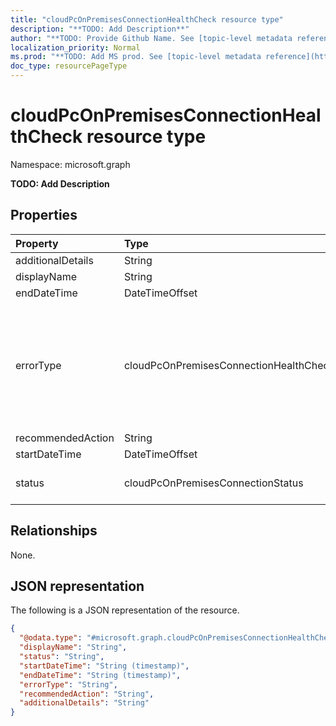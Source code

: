```yaml
---
title: "cloudPcOnPremisesConnectionHealthCheck resource type"
description: "**TODO: Add Description**"
author: "**TODO: Provide Github Name. See [topic-level metadata reference](https://msgo.azurewebsites.net/add/document/guidelines/metadata.html#topic-level-metadata)**"
localization_priority: Normal
ms.prod: "**TODO: Add MS prod. See [topic-level metadata reference](https://msgo.azurewebsites.net/add/document/guidelines/metadata.html#topic-level-metadata)**"
doc_type: resourcePageType
---
```


# cloudPcOnPremisesConnectionHealthCheck resource type

Namespace: microsoft.graph

**TODO: Add Description**

## Properties
|Property|Type|Description|
|:---|:---|:---|
|additionalDetails|String|**TODO: Add Description**|
|displayName|String|**TODO: Add Description**|
|endDateTime|DateTimeOffset|**TODO: Add Description**|
|errorType|cloudPcOnPremisesConnectionHealthCheckErrorType|**TODO: Add Description**. Possible values are: `dnsCheckFqdnNotFound`, `dnsCheckUnknownError`, `adJoinCheckFqdnNotFound`, `adJoinCheckIncorrectCredentials`, `adJoinCheckOrganizationalUnitNotFound`, `adJoinCheckOrganizationalUnitIncorrectFormat`, `adJoinCheckUnknownError`, `endpointConnectivityCheckUrlNotWhitelisted`, `endpointConnectivityCheckUnknownError`, `aadConnectivityCheckUnknownError`.|
|recommendedAction|String|**TODO: Add Description**|
|startDateTime|DateTimeOffset|**TODO: Add Description**|
|status|cloudPcOnPremisesConnectionStatus|**TODO: Add Description**. Possible values are: `pending`, `running`, `passed`, `failed`, `unknownFutureValue`.|

## Relationships
None.

## JSON representation
The following is a JSON representation of the resource.
<!-- {
  "blockType": "resource",
  "@odata.type": "microsoft.graph.cloudPcOnPremisesConnectionHealthCheck"
}
-->
``` json
{
  "@odata.type": "#microsoft.graph.cloudPcOnPremisesConnectionHealthCheck",
  "displayName": "String",
  "status": "String",
  "startDateTime": "String (timestamp)",
  "endDateTime": "String (timestamp)",
  "errorType": "String",
  "recommendedAction": "String",
  "additionalDetails": "String"
}
```

